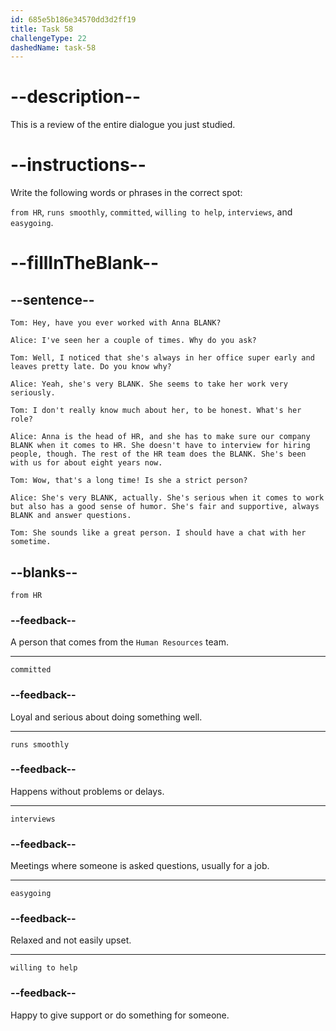 ```yaml
---
id: 685e5b186e34570dd3d2ff19
title: Task 58
challengeType: 22
dashedName: task-58
---
```


<!-- REVIEW -->

# --description--

This is a review of the entire dialogue you just studied.

# --instructions--

Write the following words or phrases in the correct spot:

`from HR`, `runs smoothly`, `committed`, `willing to help`, `interviews`, and `easygoing`.

# --fillInTheBlank--

## --sentence--

`Tom: Hey, have you ever worked with Anna BLANK?`

`Alice: I've seen her a couple of times. Why do you ask?`

`Tom: Well, I noticed that she's always in her office super early and leaves pretty late. Do you know why?`

`Alice: Yeah, she's very BLANK. She seems to take her work very seriously.`

`Tom: I don't really know much about her, to be honest. What's her role?`

`Alice: Anna is the head of HR, and she has to make sure our company BLANK when it comes to HR. She doesn't have to interview for hiring people, though. The rest of the HR team does the BLANK. She's been with us for about eight years now.`

`Tom: Wow, that's a long time! Is she a strict person?`

`Alice: She's very BLANK, actually. She's serious when it comes to work but also has a good sense of humor. She's fair and supportive, always BLANK and answer questions.`

`Tom: She sounds like a great person. I should have a chat with her sometime.`

## --blanks--

`from HR`

### --feedback--

A person that comes from the `Human Resources` team.

---

`committed`

### --feedback--

Loyal and serious about doing something well.

---

`runs smoothly`

### --feedback--

Happens without problems or delays.

---

`interviews`

### --feedback--

Meetings where someone is asked questions, usually for a job.

---

`easygoing`

### --feedback--

Relaxed and not easily upset.

---

`willing to help`

### --feedback--

Happy to give support or do something for someone.
